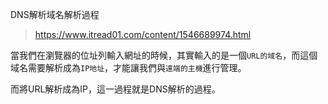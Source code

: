 DNS解析域名解析過程
> https://www.itread01.com/content/1546689974.html

當我們在瀏覽器的位址列輸入網址的時候，其實輸入的是一個`URL的域名`，而這個域名需要解析成為`IP地址`，才能讓我們與`遠端的主機`進行管理。

而將URL解析成為IP，這一過程就是DNS解析的過程。